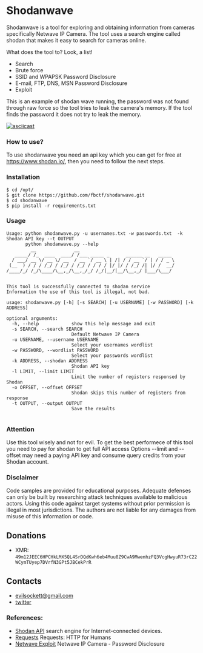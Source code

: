 # Shodanwave 

Shodanwave is a tool for exploring and obtaining information from cameras specifically Netwave IP Camera. The tool uses a search engine called shodan that makes it easy to search for cameras online.

What does the tool to? Look, a list!

 * Search 
 * Brute force
 * SSID and WPAPSK Password Disclosure
 * E-mail, FTP, DNS, MSN Password Disclosure 
 * Exploit
 
This is an example of shodan wave running, the password was not found through raw force so the tool tries to leak the camera's memory. If the tool finds the password it does not try to leak the memory.

[![asciicast](https://asciinema.org/a/G7gVOiReMiv43V8wlMbB4mm9B.png)](https://asciinema.org/a/G7gVOiReMiv43V8wlMbB4mm9B?autoplay=1)

### How to use?
To use shodanwave you need an api key which you can get for free at https://www.shodan.io/, then you need to follow the next steps.

### Installation

```
$ cd /opt/
$ git clone https://github.com/fbctf/shodanwave.git
$ cd shodanwave
$ pip install -r requirements.txt
```
### Usage
```
Usage: python shodanwave.py -u usernames.txt -w passwords.txt  -k Shodan API key --t OUTPUT
       python shodanwave.py --help 
         __              __                                   
   _____/ /_  ____  ____/ /___ _____ _      ______ __   _____ 
  / ___/ __ \/ __ \/ __  / __ `/ __ \ | /| / / __ `/ | / / _ \
 (__  ) / / / /_/ / /_/ / /_/ / / / / |/ |/ / /_/ /| |/ /  __/
/____/_/ /_/\____/\__,_/\__,_/_/ /_/|__/|__/\__,_/ |___/\___/ 
                                                              

This tool is successfully connected to shodan service
Information the use of this tool is illegal, not bad.

usage: shodanwave.py [-h] [-s SEARCH] [-u USERNAME] [-w PASSWORD] [-k ADDRESS]

optional arguments:
  -h, --help            show this help message and exit
  -s SEARCH, --search SEARCH
                        Default Netwave IP Camera
  -u USERNAME, --username USERNAME
                        Select your usernames wordlist
  -w PASSWORD, --wordlist PASSWORD
                        Select your passwords wordlist
  -k ADDRESS, --shodan ADDRESS
                        Shodan API key
  -l LIMIT, --limit LIMIT
                        Limit the number of registers responsed by Shodan
  -o OFFSET, --offset OFFSET
                        Shodan skips this number of registers from response
  -t OUTPUT, --output OUTPUT
                        Save the results


```
### Attention
Use this tool wisely and not for evil. To get the best performece of this tool you need to pay for shodan to get full API access
Options --limit and --offset may need a paying API key and consume query credits from your Shodan account.

### Disclaimer
Code samples are provided for educational purposes. Adequate defenses can only be built by researching attack techniques available to malicious actors. Using this code against target systems without prior permission is illegal in most jurisdictions. The authors are not liable for any damages from misuse of this information or code.


## Donations
* XMR: `49m12JEEC6HPCHkLMX5QL4SrDQdKwh6eb4Muu8Z9CwA9MwemhzFQ3VcgHwyuR73rC22WCymTUyep7DVrfN3GPt5JBCekPrR `

## Contacts
* evilsockett@gmail.com
* [twitter](https://www.twitter.com/evilsockett)

### References:

 * [Shodan API](https://www.shodan.io/)  search engine for Internet-connected devices.
 * [Requests](http://docs.python-requests.org/en/master/) Requests: HTTP for Humans
 * [Netwave Exploit](https://www.exploit-db.com/exploits/41236/) Netwave IP Camera - Password Disclosure
